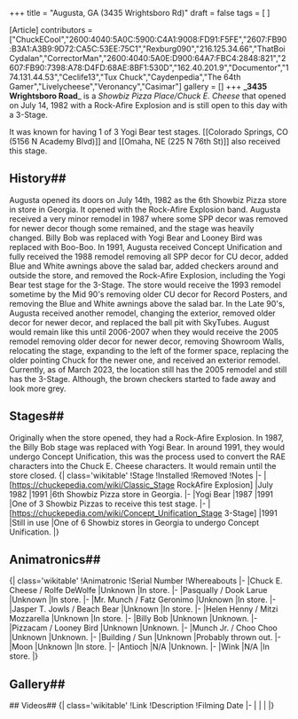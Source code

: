 +++
title = "Augusta, GA (3435 Wrightsboro Rd)"
draft = false
tags = [ ]

[Article]
contributors = ["ChuckECool","2600:4040:5A0C:5900:C4A1:9008:FD91:F5FE","2607:FB90:B3A1:A3B9:9D72:CA5C:53EE:75C1","Rexburg090","216.125.34.66","ThatBoiCydalan","CorrectorMan","2600:4040:5A0E:D900:64A7:FBC4:2848:821","2607:FB90:7398:A78:D4FD:68AE:8BF1:530D","162.40.201.9","Documentor","174.131.44.53","Ceclife13","Tux Chuck","Caydenpedia","The 64th Gamer","Livelycheese","Veronancy","Casimar"]
gallery = []
+++
**_3435 Wrightsboro Road**_ is a _Showbiz Pizza Place/Chuck E. Cheese_ that opened on July 14, 1982 with a Rock-Afire Explosion and is still open to this day with a 3-Stage.

It was known for having 1 of 3 Yogi Bear test stages. [[Colorado Springs, CO (5156 N Academy Blvd)]] and [[Omaha, NE (225 N 76th St)]] also received this stage.
## History## 
Augusta opened its doors on July 14th, 1982 as the 6th Showbiz Pizza store in store in Georgia. It opened with the Rock-Afire Explosion band. Augusta received a very minor remodel in 1987 where some SPP decor was removed for newer decor though some remained, and the stage was heavily changed. Billy Bob was replaced with Yogi Bear and Looney Bird was replaced with Boo-Boo. In 1991, Augusta received Concept Unification and fully received the 1988 remodel removing all SPP decor for CU decor, added Blue and White awnings above the salad bar, added checkers around and outside the store, and removed the Rock-Afire Explosion, including the Yogi Bear test stage for the 3-Stage. The store would receive the 1993 remodel sometime by the Mid 90's removing older CU decor for Record Posters, and removing the Blue and White awnings above the salad bar. In the Late 90's, Augusta received another remodel, changing the exterior, removed older decor for newer decor, and replaced the ball pit with SkyTubes. August would remain like this until 2006-2007 when they would receive the 2005 remodel removing older decor for newer decor, removing Showroom Walls, relocating the stage, expanding to the left of the former space, replacing the older pointing Chuck for the newer one, and received an exterior remodel. Currently, as of March 2023, the location still has the 2005 remodel and still has the 3-Stage. Although, the brown checkers started to fade away and look more grey.
## Stages## 
Originally when the store opened, they had a Rock-Afire Explosion. In 1987, the Billy Bob stage was replaced with Yogi Bear. In around 1991, they would undergo Concept Unification, this was the process used to convert the RAE characters into the Chuck E. Cheese characters. It would remain until the store closed.
{| class='wikitable'
!Stage
!Installed
!Removed
!Notes
|-
|[https://chuckepedia.com/wiki/Classic_Stage RockAfire Explosion]
|July 1982
|1991
|6th Showbiz Pizza store in Georgia.
|-
|Yogi Bear
|1987
|1991
|One of 3 Showbiz Pizzas to receive this test stage.
|-
|[https://chuckepedia.com/wiki/Concept_Unification_Stage 3-Stage]
|1991
|Still in use
|One of 6 Showbiz stores in Georgia to undergo Concept Unification.
|}
## Animatronics## 
{| class='wikitable'
!Animatronic
!Serial Number
!Whereabouts
|-
|Chuck E. Cheese / Rolfe DeWolfe
|Unknown
|In store.
|-
|Pasqually / Dook Larue
|Unknown
|In store.
|-
|Mr. Munch / Fatz Geronimo
|Unknown
|In store.
|-
|Jasper T. Jowls / Beach Bear
|Unknown
|In store.
|-
|Helen Henny / Mitzi Mozzarella
|Unknown
|In store.
|-
|Billy Bob
|Unknown
|Unknown.
|-
|Pizzacam / Looney Bird
|Unknown
|Unknown.
|-
|Munch Jr. / Choo Choo
|Unknown
|Unknown.
|-
|Building / Sun
|Unknown
|Probably thrown out.
|-
|Moon
|Unknown
|In store.
|-
|Antioch
|N/A
|Unknown.
|-
|Wink
|N/A
|In store.
|}
## Gallery## 
<gallery>
</gallery>
## Videos## 
{| class='wikitable'
!Link
!Description
!Filming Date
|-
|
|
|
|}
